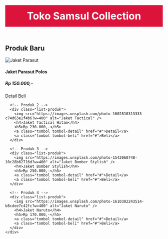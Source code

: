 <body>
  <!-- Header toko -->
  <header style="background-color: crimson; padding: 15px 0; text-align: center; color: #fff;">
    <h1 style="margin: 0; font-size: 32px;">Toko Samsul Collection</h1>
  </header>

  <div class="badan">
    <h2>Produk Baru</h2>
    <div class="produk-container">
      <!-- Produk 1 -->
      <div class="list-produk">
        <img src="https://images.unsplash.com/photo-1602810313331-30ac5c43d1f1?w=400" alt="Jaket Parasut" />
        <h4>Jaket Parasut Polos</h4>
        <h5>Rp 150.000,-</h5>
        <a class="tombol tombol-detail" href="#">Detail</a>
        <a class="tombol tombol-beli" href="#">Beli</a>
      </div>

      <!-- Produk 2 -->
      <div class="list-produk">
        <img src="https://images.unsplash.com/photo-1602810313333-c74d63e1f4b6?w=400" alt="Jaket Tactical" />
        <h4>Jaket Tactical Hitam</h4>
        <h5>Rp 230.000,-</h5>
        <a class="tombol tombol-detail" href="#">Detail</a>
        <a class="tombol tombol-beli" href="#">Beli</a>
      </div>

      <!-- Produk 3 -->
      <div class="list-produk">
        <img src="https://images.unsplash.com/photo-1542060748-10c28b62716d?w=400" alt="Jaket Bomber Stylish" />
        <h4>Jaket Bomber Stylish</h4>
        <h5>Rp 250.000,-</h5>
        <a class="tombol tombol-detail" href="#">Detail</a>
        <a class="tombol tombol-beli" href="#">Beli</a>
      </div>

      <!-- Produk 4 -->
      <div class="list-produk">
        <img src="https://images.unsplash.com/photo-1610382243514-b8cdee7c42fc?w=400" alt="Jaket Naruto" />
        <h4>Jaket Naruto</h4>
        <h5>Rp 170.000,-</h5>
        <a class="tombol tombol-detail" href="#">Detail</a>
        <a class="tombol tombol-beli" href="#">Beli</a>
      </div>
    </div>
  </div>
</body>
